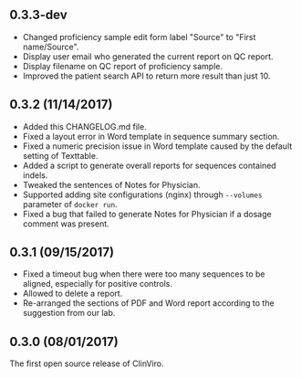 ## 0.3.3-dev

- Changed proficiency sample edit form label "Source" to "First name/Source".
- Display user email who generated the current report on QC report.
- Display filename on QC report of proficiency sample.
- Improved the patient search API to return more result than just 10.

## 0.3.2 (11/14/2017)

- Added this CHANGELOG.md file.
- Fixed a layout error in Word template in sequence summary section.
- Fixed a numeric precision issue in Word template caused by the default setting of Texttable.
- Added a script to generate overall reports for sequences contained indels.
- Tweaked the sentences of Notes for Physician.
- Supported adding site configurations (nginx) through `--volumes` parameter of `docker run`.
- Fixed a bug that failed to generate Notes for Physician if a dosage comment was present.

## 0.3.1 (09/15/2017)

- Fixed a timeout bug when there were too many sequences to be aligned, especially for positive controls.
- Allowed to delete a report.
- Re-arranged the sections of PDF and Word report according to the suggestion from our lab.

## 0.3.0 (08/01/2017)

The first open source release of ClinViro.
